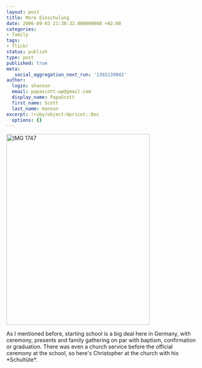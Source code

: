 ```yaml
---
layout: post
title: More Einschulung
date: 2006-09-03 21:38:32.000000000 +02:00
categories:
- family
tags:
- flickr
status: publish
type: post
published: true
meta:
  _social_aggregation_next_run: '1392139042'
author:
  login: shanson
  email: papascott-wp@gmail.com
  display_name: PapaScott
  first_name: Scott
  last_name: Hanson
excerpt: !ruby/object:Hpricot::Doc
  options: {}
---
```

<p><a href="http://www.flickr.com/photos/papascott/232972161/" title="Photo Sharing"><img src="http://static.flickr.com/94/232972161_446738bae9.jpg" width="375" height="500" alt="IMG 1747" /></a></p>
<p>As I mentioned before, starting school is a big deal here in Germany, with ceremony, presents and family gathering on par with baptism, confirmation or graduation. There was even a church service before the official ceremony at the school, so here's Christopher at the church with his *Schultüte*.</p>
